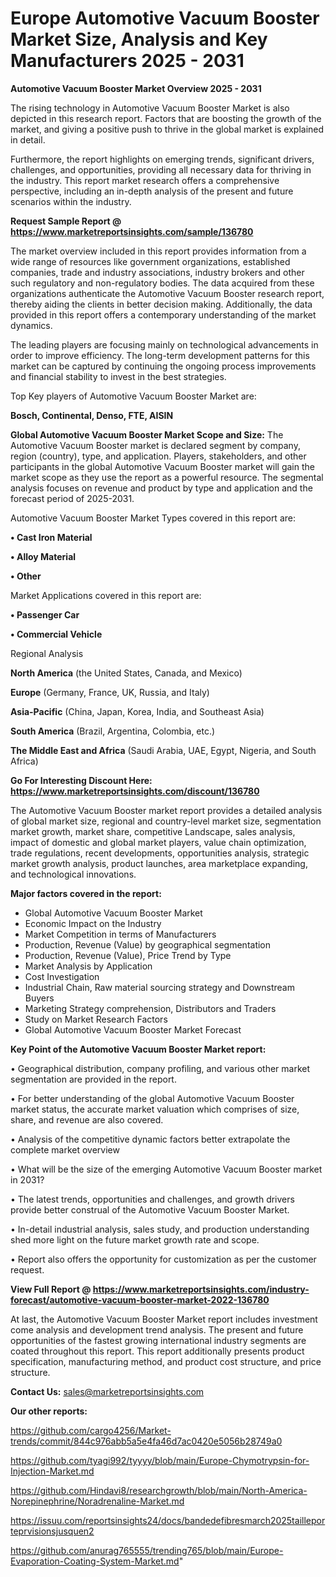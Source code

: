 # Europe Automotive Vacuum Booster Market Size, Analysis and Key Manufacturers 2025 - 2031

<Strong> Automotive Vacuum Booster Market Overview 2025 - 2031</strong>

The rising technology in Automotive Vacuum Booster Market is also depicted in this research report. Factors that are boosting the growth of the market, and giving a positive push to thrive in the global market is explained in detail.

Furthermore, the report highlights on emerging trends, significant drivers, challenges, and opportunities, providing all necessary data for thriving in the industry. This report market research offers a comprehensive perspective, including an in-depth analysis of the present and future scenarios within the industry.

<strong>Request Sample Report @ <a href=https://www.marketreportsinsights.com/sample/136780>https://www.marketreportsinsights.com/sample/136780</a></strong>

The market overview included in this report provides information from a wide range of resources like government organizations, established companies, trade and industry associations, industry brokers and other such regulatory and non-regulatory bodies. The data acquired from these organizations authenticate the Automotive Vacuum Booster research report, thereby aiding the clients in better decision making. Additionally, the data provided in this report offers a contemporary understanding of the market dynamics.

The leading players are focusing mainly on technological advancements in order to improve efficiency. The long-term development patterns for this market can be captured by continuing the ongoing process improvements and financial stability to invest in the best strategies.

Top Key players of Automotive Vacuum Booster Market are:

<strong>Bosch, Continental, Denso, FTE, AISIN</strong>

<strong><b>Global Automotive Vacuum Booster Market Scope and Size:</b></strong>
The Automotive Vacuum Booster market is declared segment by company, region (country), type, and application. Players, stakeholders, and other participants in the global Automotive Vacuum Booster market will gain the market scope as they use the report as a powerful resource. The segmental analysis focuses on revenue and product by type and application and the forecast period of 2025-2031.

Automotive Vacuum Booster Market Types covered in this report are:

<strong>• Cast Iron Material

• Alloy Material

• Other</strong>

Market Applications covered in this report are:

<strong>• Passenger Car

• Commercial Vehicle</strong> 

Regional Analysis

<strong>North America</strong> (the United States, Canada, and Mexico)

<strong>Europe</strong> (Germany, France, UK, Russia, and Italy)

<strong>Asia-Pacific</strong> (China, Japan, Korea, India, and Southeast Asia)

<strong>South America</strong> (Brazil, Argentina, Colombia, etc.)

<strong>The Middle East and Africa</strong> (Saudi Arabia, UAE, Egypt, Nigeria, and South Africa)

<strong>Go For Interesting Discount Here: <a href=https://www.marketreportsinsights.com/discount/136780>https://www.marketreportsinsights.com/discount/136780</a></strong>

The Automotive Vacuum Booster market report provides a detailed analysis of global market size, regional and country-level market size, segmentation market growth, market share, competitive Landscape, sales analysis, impact of domestic and global market players, value chain optimization, trade regulations, recent developments, opportunities analysis, strategic market growth analysis, product launches, area marketplace expanding, and technological innovations.

<strong><b>Major factors covered in the report:</b></strong>
<ul>
  <li>Global Automotive Vacuum Booster Market </li>
  <li>Economic Impact on the Industry</li>
  <li>Market Competition in terms of Manufacturers</li>
  <li>Production, Revenue (Value) by geographical segmentation</li>
  <li>Production, Revenue (Value), Price Trend by Type</li>
  <li>Market Analysis by Application</li>
  <li>Cost Investigation</li>
  <li>Industrial Chain, Raw material sourcing strategy and Downstream Buyers</li>
  <li>Marketing Strategy comprehension, Distributors and Traders</li>
  <li>Study on Market Research Factors</li>
  <li>Global Automotive Vacuum Booster Market Forecast</li>
</ul>

<strong><b>Key Point of the Automotive Vacuum Booster Market report:</b></strong>

• Geographical distribution, company profiling, and various other market segmentation are provided in the report.

• For better understanding of the global Automotive Vacuum Booster market status, the accurate market valuation which comprises of size, share, and revenue are also covered.

• Analysis of the competitive dynamic factors better extrapolate the complete market overview

• What will be the size of the emerging Automotive Vacuum Booster market in 2031?

• The latest trends, opportunities and challenges, and growth drivers provide better construal of the Automotive Vacuum Booster Market.

• In-detail industrial analysis, sales study, and production understanding shed more light on the future market growth rate and scope.

• Report also offers the opportunity for customization as per the customer request.

<strong><b>View Full Report @ <a href=https://www.marketreportsinsights.com/industry-forecast/automotive-vacuum-booster-market-2022-136780>https://www.marketreportsinsights.com/industry-forecast/automotive-vacuum-booster-market-2022-136780</a></b></strong>


At last, the Automotive Vacuum Booster Market report includes investment come analysis and development trend analysis. The present and future opportunities of the fastest growing international industry segments are coated throughout this report. This report additionally presents product specification, manufacturing method, and product cost structure, and price structure.

<strong>Contact Us:</strong>
sales@marketreportsinsights.com

<strong>Our other reports:</strong>

<a href=https://github.com/cargo4256/Market-trends/commit/844c976abb5a5e4fa46d7ac0420e5056b28749a0>https://github.com/cargo4256/Market-trends/commit/844c976abb5a5e4fa46d7ac0420e5056b28749a0</a>

<a href=https://github.com/tyagi992/tyyyy/blob/main/Europe-Chymotrypsin-for-Injection-Market.md>https://github.com/tyagi992/tyyyy/blob/main/Europe-Chymotrypsin-for-Injection-Market.md</a>

<a href=https://github.com/Hindavi8/researchgrowth/blob/main/North-America-Norepinephrine/Noradrenaline-Market.md>https://github.com/Hindavi8/researchgrowth/blob/main/North-America-Norepinephrine/Noradrenaline-Market.md</a>

<a href=https://issuu.com/reportsinsights24/docs/bandedefibresmarch2025tailleporteprvisionsjusquen2>https://issuu.com/reportsinsights24/docs/bandedefibresmarch2025tailleporteprvisionsjusquen2</a>

<a href=https://github.com/anurag765555/trending765/blob/main/Europe-Evaporation-Coating-System-Market.md>https://github.com/anurag765555/trending765/blob/main/Europe-Evaporation-Coating-System-Market.md</a>"
